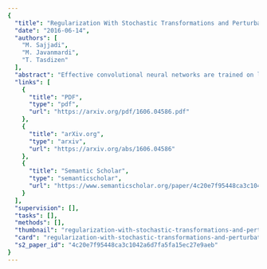 ```yaml
---
{
  "title": "Regularization With Stochastic Transformations and Perturbations for Deep Semi-Supervised Learning",
  "date": "2016-06-14",
  "authors": [
    "M. Sajjadi",
    "M. Javanmardi",
    "T. Tasdizen"
  ],
  "abstract": "Effective convolutional neural networks are trained on large sets of labeled data. However, creating large labeled datasets is a very costly and time-consuming task. Semi-supervised learning uses unlabeled data to train a model with higher accuracy when there is a limited set of labeled data available. In this paper, we consider the problem of semi-supervised learning with convolutional neural networks. Techniques such as randomized data augmentation, dropout and random max-pooling provide better generalization and stability for classifiers that are trained using gradient descent. Multiple passes of an individual sample through the network might lead to different predictions due to the non-deterministic behavior of these techniques. We propose an unsupervised loss function that takes advantage of the stochastic nature of these methods and minimizes the difference between the predictions of multiple passes of a training sample through the network. We evaluate the proposed method on several benchmark datasets.",
  "links": [
    {
      "title": "PDF",
      "type": "pdf",
      "url": "https://arxiv.org/pdf/1606.04586.pdf"
    },
    {
      "title": "arXiv.org",
      "type": "arxiv",
      "url": "https://arxiv.org/abs/1606.04586"
    },
    {
      "title": "Semantic Scholar",
      "type": "semanticscholar",
      "url": "https://www.semanticscholar.org/paper/4c20e7f95448ca3c1042a6d7fa5fa15ec27e9aeb"
    }
  ],
  "supervision": [],
  "tasks": [],
  "methods": [],
  "thumbnail": "regularization-with-stochastic-transformations-and-perturbations-for-deep-semi-supervised-learning-thumb.jpg",
  "card": "regularization-with-stochastic-transformations-and-perturbations-for-deep-semi-supervised-learning-card.jpg",
  "s2_paper_id": "4c20e7f95448ca3c1042a6d7fa5fa15ec27e9aeb"
}
---
```


